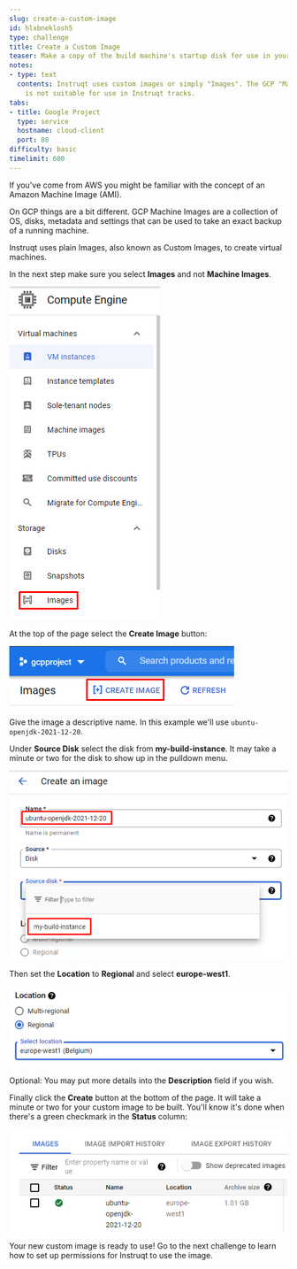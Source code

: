 ```yaml
---
slug: create-a-custom-image
id: hlxbneklosh5
type: challenge
title: Create a Custom Image
teaser: Make a copy of the build machine's startup disk for use in your Instruqt tracks.
notes:
- type: text
  contents: Instruqt uses custom images or simply "Images". The GCP "Machine Image"
    is not suitable for use in Instruqt tracks.
tabs:
- title: Google Project
  type: service
  hostname: cloud-client
  port: 80
difficulty: basic
timelimit: 600
---
```

If you've come from AWS you might be familiar with the concept of an Amazon Machine Image (AMI).

On GCP things are a bit different. GCP Machine Images are a collection of OS, disks, metadata and settings that can be used to take an exact backup of a running machine.

Instruqt uses plain Images, also known as Custom Images, to create virtual machines.

In the next step make sure you select **Images** and not **Machine Images**.

![Custom Images Menu](../assets/gcp_custom_images_menu.png)

At the top of the page select the **Create Image** button:

![Create Image Button](../assets/gcp_create_image_button.png)

Give the image a descriptive name. In this example we'll use `ubuntu-openjdk-2021-12-20`.

Under **Source Disk** select the disk from **my-build-instance**. It may take a minute or two for the disk to show up in the pulldown menu.

![Custom Image Name](../assets/gcp_custom_image_name.png)

Then set the **Location** to **Regional** and select **europe-west1**.

![Image Region](../assets/gcp_image_region.png)

Optional: You may put more details into the **Description** field if you wish.

Finally click the **Create** button at the bottom of the page. It will take a minute or two for your custom image to be built. You'll know it's done when there's a green checkmark in the **Status** column:

![Completed Image](../assets/gcp_completed_image.png)

Your new custom image is ready to use! Go to the next challenge to learn how to set up permissions for Instruqt to use the image.